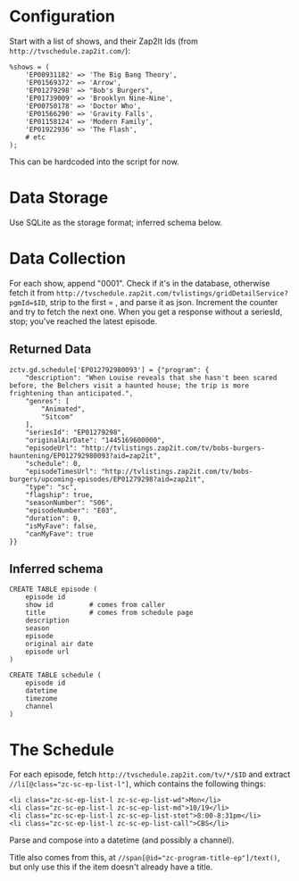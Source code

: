 Configuration
=============

Start with a list of shows, and their Zap2It Ids (from
`http://tvschedule.zap2it.com/`):

    %shows = (
        'EP00931182' => 'The Big Bang Theory',
        'EP01569372' => 'Arrow',
        'EP01279298' => "Bob's Burgers",
        'EP01739009' => 'Brooklyn Nine-Nine',
        'EP00750178' => 'Doctor Who',
        'EP01566290' => 'Gravity Falls',
        'EP01158124' => 'Modern Family',
        'EP01922936' => 'The Flash',
        # etc
    );

This can be hardcoded into the script for now.

Data Storage
============

Use SQLite as the storage format; inferred schema below.

Data Collection
===============

For each show, append "0001".  Check if it's in the database, otherwise fetch it
from `http://tvschedule.zap2it.com/tvlistings/gridDetailService?pgmId=$ID`,
strip to the first = , and parse it as json.  Increment the counter and try to
fetch the next one.  When you get a response without a seriesId, stop; you've
reached the latest episode.

Returned Data
-------------

    zctv.gd.schedule['EP012792980093'] = {"program": {
        "description": "When Louise reveals that she hasn't been scared before, the Belchers visit a haunted house; the trip is more frightening than anticipated.",
        "genres": [
            "Animated",
            "Sitcom"
        ],
        "seriesId": "EP01279298",
        "originalAirDate": "1445169600000",
        "episodeUrl": "http://tvlistings.zap2it.com/tv/bobs-burgers-hauntening/EP012792980093?aid=zap2it",
        "schedule": 0,
        "episodeTimesUrl": "http://tvlistings.zap2it.com/tv/bobs-burgers/upcoming-episodes/EP01279298?aid=zap2it",
        "type": "sc",
        "flagship": true,
        "seasonNumber": "S06",
        "episodeNumber": "E03",
        "duration": 0,
        "isMyFave": false,
        "canMyFave": true
    }}

Inferred schema
---------------

    CREATE TABLE episode (
        episode id
        show id         # comes from caller
        title           # comes from schedule page
        description
        season
        episode
        original air date
        episode url
    )

    CREATE TABLE schedule (
        episode id
        datetime
        timezome
        channel
    )

The Schedule
============

For each episode, fetch `http://tvschedule.zap2it.com/tv/*/$ID`
and extract `//li[@class="zc-sc-ep-list-l"]`, which contains the following
things:

    <li class="zc-sc-ep-list-l zc-sc-ep-list-wd">Mon</li>
    <li class="zc-sc-ep-list-l zc-sc-ep-list-md">10/19</li>
    <li class="zc-sc-ep-list-l zc-sc-ep-list-stet">8:00-8:31pm</li>
    <li class="zc-sc-ep-list-l zc-sc-ep-list-call">CBS</li>

Parse and compose into a datetime (and possibly a channel).

Title also comes from this, at `//span[@id="zc-program-title-ep"]/text()`,
but only use this if the item doesn't already have a title.

